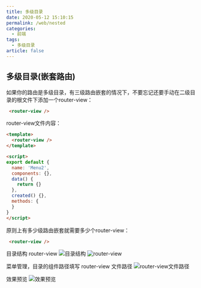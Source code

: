 ```yaml
---
title: 多级目录
date: 2020-05-12 15:10:15
permalink: /web/nested
categories: 
  - 前端
tags: 
  - 多级目录
article: false
---
```


## 多级目录(嵌套路由)

如果你的路由是多级目录，有三级路由嵌套的情况下，不要忘记还要手动在二级目录的根文件下添加一个router-view：

```html
 <router-view />
```

router-view文件内容：

```html
<template>
  <router-view />
</template>

<script>
export default {
  name: 'Menu2',
  components: {},
  data() {
    return {}
  },
  created() {},
  methods: {
  }
}
</script>
```

原则上有多少级路由嵌套就需要多少个router-view：

```html
 <router-view />
```

目录结构 router-view
<img :src="$withBase('/img/dev/nested-catelog.jpg')" alt="目录结构">
<img :src="$withBase('/img/dev/nested-routerview.jpg')" alt="router-view">

菜单管理，目录的组件路径填写 router-view 文件路径
<img :src="$withBase('/img/dev/nested-routerfile.jpg')" alt="router-view文件路径">

效果预览
<img :src="$withBase('/img/dev/nested-preview.jpg')" alt="效果预览">
